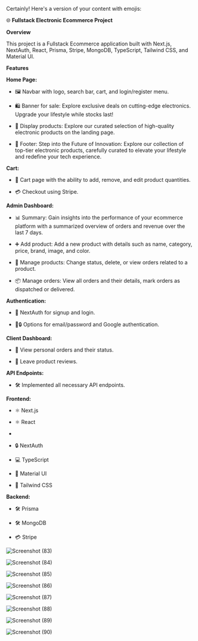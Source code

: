 Certainly! Here's a version of your content with emojis:

🌐 **Fullstack Electronic Ecommerce Project**

**Overview**

This project is a Fullstack Ecommerce application built with Next.js, NextAuth, React, Prisma, Stripe, MongoDB, TypeScript, Tailwind CSS, and Material UI.

**Features**

**Home Page:**

- 🖼️ Navbar with logo, search bar, cart, and login/register menu.

- 🛍️ Banner for sale: Explore exclusive deals on cutting-edge electronics. Upgrade your lifestyle while stocks last!

- 📱 Display products: Explore our curated selection of high-quality electronic products on the landing page.

- 🚀 Footer: Step into the Future of Innovation: Explore our collection of top-tier electronic products, carefully curated to elevate your lifestyle and redefine your tech experience.

**Cart:**

- 🛒 Cart page with the ability to add, remove, and edit product quantities.

- 💳 Checkout using Stripe.

**Admin Dashboard:**

- 📊 Summary: Gain insights into the performance of your ecommerce platform with a summarized overview of orders and revenue over the last 7 days.

- ➕ Add product: Add a new product with details such as name, category, price, brand, image, and color.

- 🔄 Manage products: Change status, delete, or view orders related to a product.

- 📦 Manage orders: View all orders and their details, mark orders as dispatched or delivered.

**Authentication:**

- 🔐 NextAuth for signup and login.

- 📧🔒 Options for email/password and Google authentication.

**Client Dashboard:**

- 📄 View personal orders and their status.

- 💬 Leave product reviews.

**API Endpoints:**

- 🛠 Implemented all necessary API endpoints.

**Frontend:**

- ⚛️ Next.js

- ⚛️ React
- 
- 🔒 NextAuth

- 💻 TypeScript

- 🎨 Material UI

- 🎨 Tailwind CSS

**Backend:**

- 🛠 Prisma

- 🛠 MongoDB

- 💳 Stripe




![Screenshot (83)](https://github.com/Ahmed-hessen/E-shop/assets/128532764/28a5e21d-b98b-44b0-b7ae-efb233f43746)










![Screenshot (84)](https://github.com/Ahmed-hessen/E-shop/assets/128532764/2cd09fa5-ec27-444f-9de3-61a02f57a457)










![Screenshot (85)](https://github.com/Ahmed-hessen/E-shop/assets/128532764/321dc5e5-584f-4ecb-b119-90ea8a5e22b8)










![Screenshot (86)](https://github.com/Ahmed-hessen/E-shop/assets/128532764/4284b8e0-0b8c-4a12-bd7e-9d2b7303a549)










![Screenshot (87)](https://github.com/Ahmed-hessen/E-shop/assets/128532764/082ff6b3-ff5c-468f-910b-b332498352e1)











![Screenshot (88)](https://github.com/Ahmed-hessen/E-shop/assets/128532764/2115a7f3-286c-471b-ad68-21e17083ddcd)









![Screenshot (89)](https://github.com/Ahmed-hessen/E-shop/assets/128532764/3302d5ef-81a8-4eaf-899b-9fc0820fa1eb)










![Screenshot (90)](https://github.com/Ahmed-hessen/E-shop/assets/128532764/f88a3dc9-9935-4e39-8d47-ea3312251503)









